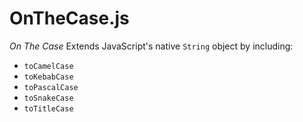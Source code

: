 # OnTheCase.js

_On The Case_ Extends JavaScript's native `String` object by including:

- `toCamelCase`
- `toKebabCase`
- `toPascalCase`
- `toSnakeCase`
- `toTitleCase`
